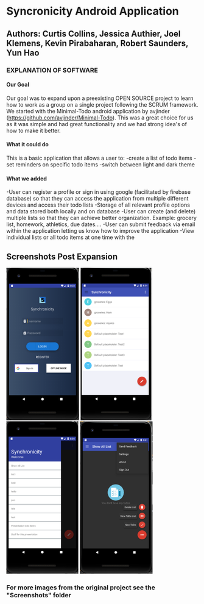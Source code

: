 # Syncronicity Android Application

## Authors: Curtis Collins, Jessica Authier, Joel Klemens, Kevin Pirabaharan, Robert Saunders, Yun Hao

### EXPLANATION OF SOFTWARE
#### Our Goal
Our goal was to expand upon a preexisting OPEN SOURCE project to learn how to work as a group on a single project following the SCRUM framework. We started with the Minimal-Todo android application by avjinder (https://github.com/avjinder/Minimal-Todo). This was a great choice for us as it was simple and had great functionality and we had strong idea's of how to make it better.

#### What it could do
This is a basic application that allows a user to:
-create a list of todo items
-set reminders on specific todo items
-switch between light and dark theme

#### What we added
-User can register a profile or sign in using google (facilitated by firebase database) so that they can access the application from multiple different devices and access their todo lists
-Storage of all relevant profile options and data stored both locally and on database
-User can create (and delete) multiple lists so that they can achieve better organization. Example: grocery list, homework, athletics, due dates....
-User can submit feedback via email within the application letting us know how to improve the application
-View individual lists or all todo items at one time with the

## Screenshots Post Expansion
<img src="/docs/login-page.png" height="400px"/>      <img src="/docs/all-items-light.png" height="400px"/>       <img src="/docs/lists-list.png" height="400px"/>       <img src="/docs/main-view-dark.png" height="400px"/>

### For more images from the original project see the "Screenshots" folder
